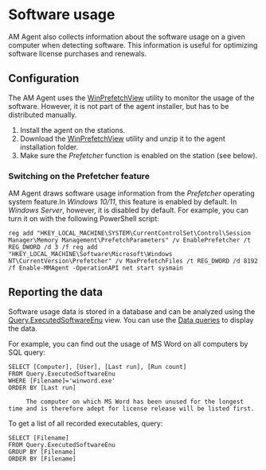 # Software usage
     
AM Agent also collects information about the software usage on a given computer when detecting software. This information is useful for optimizing software license purchases and renewals.
      
## Configuration
      
The AM Agent uses the [WinPrefetchView](https://www.nirsoft.net/utils/win_prefetch_view.html) utility to monitor the usage of the software. However, it is not part of the agent installer, but has to be distributed manually.
      
1. Install the agent on the stations.
2. Download the [WinPrefetchView](https://www.nirsoft.net/utils/win_prefetch_view.html) utility and unzip it to the agent installation folder.
3. Make sure the *Prefetcher* function is enabled on the station (see below).

### Switching on the Prefetcher feature
     
AM Agent draws software usage information from the *Prefetcher* operating system feature.In *Windows 10/11*, this feature is enabled by default. In *Windows Server*, however, it is disabled by default. For example, you can turn it on with the following PowerShell script:

    reg add "HKEY_LOCAL_MACHINE\SYSTEM\CurrentControlSet\Control\Session Manager\Memory Management\PrefetchParameters" /v EnablePrefetcher /t REG_DWORD /d 3 /f reg add "HKEY_LOCAL_MACHINE\Software\Microsoft\Windows NT\CurrentVersion\Prefetcher" /v MaxPrefetchFiles /t REG_DWORD /d 8192 /f Enable-MMAgent -OperationAPI net start sysmain

## Reporting the data
     
Software usage data is stored in a database and can be analyzed using the [Query.ExecutedSoftwareEnu](../implementation/customization/database#V_Query.ExecutedSoftwareEnu) view.         You can use the [Data queries](../../list-of-windows/alvao-webapp/administration/data-queries) to display the data.
     
For example, you can find out the usage of MS Word on all computers by SQL query:

    SELECT [Computer], [User], [Last run], [Run count]
    FROM Query.ExecutedSoftwareEnu
    WHERE [Filename]='winword.exe'
    ORDER BY [Last run]

         The computer on which MS Word has been unused for the longest time and is therefore adept for license release will be listed first.          
To get a list of all recorded executables, query:

    SELECT [Filename]
    FROM Query.ExecutedSoftwareEnu
    GROUP BY [Filename]
    ORDER BY [Filename]
